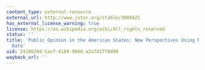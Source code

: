 ```yaml
---
content_type: external-resource
external_url: http://www.jstor.org/stable/3088421
has_external_license_warning: true
license: https://en.wikipedia.org/wiki/All_rights_reserved
status: ''
title: 'Public Opinion in the American States: New Perspectives Using National Survey
  Data'
uid: 2410620d-5acf-4189-966d-a2a7d17f0d99
wayback_url: ''
---
```

